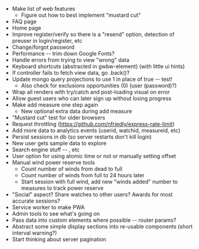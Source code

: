 - Make list of web features
	- Figure out how to best implement "mustard cut"
- FAQ page
- Home page
- Improve register/verify so there is a "resend" option, detection of preuser in login/register, etc
- Change/forgot password
- Performance -- trim down Google Fonts?
- Handle errors from trying to view "wrong" data
- Keyboard shortcuts (abstracted in gwbw-element) (with little ui hints)
- If controller fails to fetch view data, go .back()?
- Update mongo query projections to use 1 in place of true -- test!
	- Also check for exclusions opportunities (0) (user (password)?)
- Wrap all renders with try/catch and post-loading visual on error
- Allow guest users who can later sign up without losing progress
- Make add measure one step again
	- New optional extra data during add measure
- "Mustard cut" test for older browsers
- Request throttling (https://github.com/nfriedly/express-rate-limit)
- Add more data to analytics events (userid, watchid, measureid, etc)
- Persist sessions in db (so server restarts don't kill login)
- New user gets sample data to explore
- Search engine stuff -- <meta>, etc
- User option for using atomic time or not or manually setting offset
- Manual wind power reserve tools
	- Count number of winds from dead to full
	- Count number of winds from full to 24 hours later
	- Start session with full wind, add new "winds added" number to measures to track power reserve
- "Social" aspect? Share watches to other users? Awards for most accurate sessions?
- Service worker to make PWA
- Admin tools to see what's going on
- Pass data into custom elements where possible -- router params?
- Abstract some simple display sections into re-usable components (short interval warning?)
- Start thinking about server pagination
